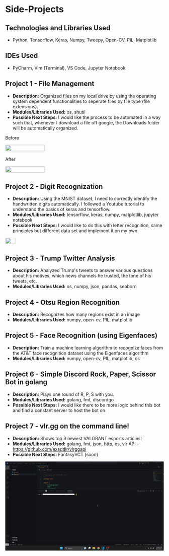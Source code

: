# Side-Projects

## Technologies and Libraries Used
  
   * Python, Tensorflow, Keras, Numpy, Tweepy, Open-CV, PIL, Matplotlib
   
## IDEs Used
  
   * PyCharm, Vim (Terminal), VS Code, Jupyter Notebook
   
## Project 1 - File Management
  
  * __Description:__ Organized files on my local drive by using the operating system dependent functionalities to seperate files by file type (file extensions).
  * __Modules/Libraries Used:__ os, shutil
  * __Possible Next Steps:__ I would like the process to be automated in a way such that, whenever I download a file off google, the Downloads folder will be automatically organized.

  
Before

<img src = "https://github.com/iamaryaak/Side-Projects/blob/master/images/Screen%20Shot%202020-07-31%20at%202.57.43%20AM.png" width="50%" height="50%"/>

After

<img src = "https://github.com/iamaryaak/Side-Projects/blob/master/images/Screen%20Shot%202020-07-31%20at%202.59.24%20AM.png" width="50%" height="50%"/>




## Project 2 - Digit Recognization

  * __Description:__ Using the MNIST dataset, I need to correctly identify the handwritten digits automatically. I followed a Youtube tutorial to understand the basics of keras and tensorflow. 
  * __Modules/Libraries Used:__ tensorflow, keras, numpy, matplotlib, jupyter notebook
  * __Possible Next Steps:__ I would like to do this with letter recognition, same principles but different data set and implement it on my own.
  
<img src = "https://github.com/iamaryaak/Side-Projects/blob/master/images/Screen%20Shot%202021-01-17%20at%205.49.11%20PM.png" width="25%" height="25%"/>

## Project 3 - Trump Twitter Analysis
  
  * __Description:__ Analyzed Trump's tweets to answer various questions about his motives, which news channels he trusted, the tone of his tweets, etc. 
  * __Modules/Libraries Used:__ os, numpy, json, pandas, seaborn


## Project 4 - Otsu Region Recognition
  
  * __Description:__ Recognizes how many regions exist in an image
  * __Modules/Libraries Used:__ numpy, open-cv, PIL, matplotlib
  
  
## Project 5 - Face Recognition (using Eigenfaces)

* __Description:__ Train a machine learning algorithm to recognize faces from the AT&T face recognition dataset using the Eigenfaces algorithm
* __Modules/Libraries Used:__ numpy, open-cv, PIL, matplotlib, os

## Project 6 - Simple Discord Rock, Paper, Scissor Bot in golang
  
  * __Description:__ Plays one round of R, P, S with you.
  * __Modules/Libraries Used:__ golang, fmt, discordgo
  * __Possible Next Steps:__ I would like there to be more logic behind this bot and find a constant server to host the bot on

## Project 7 - vlr.gg on the command line!
  
  * __Description:__ Shows top 3 newest VALORANT esports articles!
  * __Modules/Libraries Used:__ golang, fmt, json, http, os, vlr API - https://github.com/axsddlr/vlrggapi
  * __Possible Next Steps:__ FantasyVCT (soon)

![Gif Demoing the CLI](https://raw.githubusercontent.com/iamaryaak/Side-Projects/master/images/vlrGo_demo.gif)
